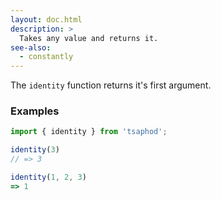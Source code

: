 ```yaml
---
layout: doc.html
description: >
  Takes any value and returns it.
see-also:
  - constantly
---
```


The `identity` function returns it's first argument.

### Examples

```js
import { identity } from 'tsaphod';

identity(3)
// => 3

identity(1, 2, 3)
=> 1
```
